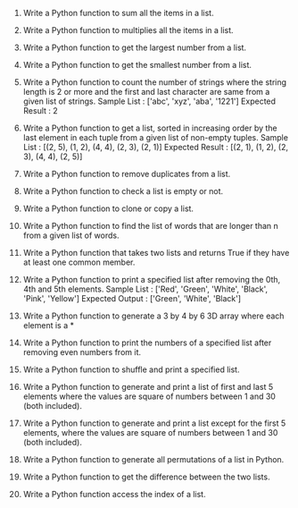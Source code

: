 1. Write a Python function to sum all the items in a list.

2. Write a Python function to multiplies all the items in a list.

3. Write a Python function to get the largest number from a list.

4. Write a Python function to get the smallest number from a list.

5. Write a Python function to count the number of strings where the string length is 2 or more and the first and last character are same from a given list of strings.
Sample List : ['abc', 'xyz', 'aba', '1221']
Expected Result : 2

6. Write a Python function to get a list, sorted in increasing order by the last element in each tuple from a given list of non-empty tuples.
Sample List : [(2, 5), (1, 2), (4, 4), (2, 3), (2, 1)]
Expected Result : [(2, 1), (1, 2), (2, 3), (4, 4), (2, 5)]

7. Write a Python function to remove duplicates from a list.

8. Write a Python function to check a list is empty or not.

9. Write a Python function to clone or copy a list.

10. Write a Python function to find the list of words that are longer than n from a given list of words.

11. Write a Python function that takes two lists and returns True if they have at least one common member.

12. Write a Python function to print a specified list after removing the 0th, 4th and 5th elements.
Sample List : ['Red', 'Green', 'White', 'Black', 'Pink', 'Yellow']
Expected Output : ['Green', 'White', 'Black']

13. Write a Python function to generate a 3 by 4 by 6 3D array where each element is a *


14. Write a Python function to print the numbers of a specified list after removing even numbers from it.

15. Write a Python function to shuffle and print a specified list.

16. Write a Python function to generate and print a list of first and last 5 elements where the values are square of numbers between 1 and 30 (both included).

17. Write a Python function to generate and print a list except for the first 5 elements, where the values are square of numbers between 1 and 30 (both included).

18. Write a Python function to generate all permutations of a list in Python.

19. Write a Python function to get the difference between the two lists.

20. Write a Python function access the index of a list.